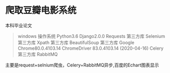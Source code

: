 # 爬取豆瓣电影系统
本科毕业论文
>windows 操作系统 
Python3.6 
Django2.0.0 
Requests 第三方库 
Selenium 第三方库 
Xpath 第三方库 
BeautifulSoup 第三方库 
Google Chrome80.0.4103.14 
ChromeDriver 83.0.4103.14 (2020-04-16) 
Celery 第三方库 
RabbitMQ 

主要是request+selnium爬虫，Celery+RabbitMQ异步,百度的Echart图表显示
